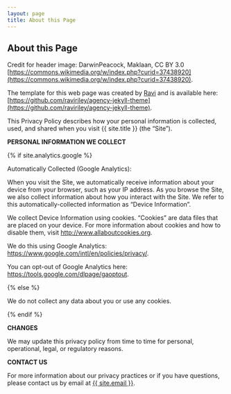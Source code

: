 ```yaml
---
layout: page
title: About this Page
---
```

<div class="col-lg-12 text-center">
	<h2 class="section-heading text-uppercase">About this Page</h2>
</div>

Credit for header image: DarwinPeacock, Maklaan, CC BY 3.0 [https://commons.wikimedia.org/w/index.php?curid=37438920](https://commons.wikimedia.org/w/index.php?curid=37438920).

The template for this web page was created by [Ravi](https://github.com/raviriley) and is available here: [https://github.com/raviriley/agency-jekyll-theme](https://github.com/raviriley/agency-jekyll-theme).

This Privacy Policy describes how your personal information is collected, used, and shared when you visit {{ site.title }} (the “Site”).

**PERSONAL INFORMATION WE COLLECT**

{% if site.analytics.google %}

Automatically Collected (Google Analytics):

When you visit the Site, we automatically receive information about your device from your browser, such as your IP address. As you browse the Site, we also collect information about how you interact with the Site. We refer to this automatically-collected information as “Device Information”.

We collect Device Information using cookies. “Cookies” are data files that are placed on your device. For more information about cookies and how to disable them, visit http://www.allaboutcookies.org.

We do this using Google Analytics: <https://www.google.com/intl/en/policies/privacy/>.

You can opt-out of Google Analytics here: <https://tools.google.com/dlpage/gaoptout>.

{% else %}

We do not collect any data about you or use any cookies.

{% endif %}

**CHANGES**

We may update this privacy policy from time to time for personal, operational, legal, or regulatory reasons.

**CONTACT US**

For more information about our privacy practices or if you have questions, please contact us by email at <a href="mailto:{{ site.email }}">{{ site.email }}</a>.
